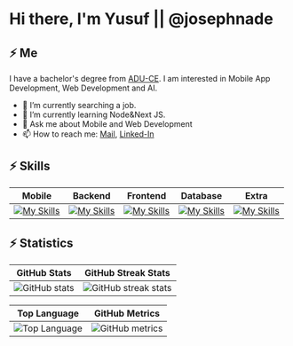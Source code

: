 
# Hi there, I'm Yusuf || @josephnade

## ⚡ Me

I have a bachelor's degree from [ADU-CE](https://www.adu.edu.tr). I am interested in Mobile App Development, Web Development and AI. 

  - 🔭 I’m currently searching a job.
  - 🌱 I’m currently learning Node&Next JS.
  - 💬 Ask me about Mobile and Web Development
  - 📫 How to reach me: [Mail](mailto:yusuf.akn2017@gmail.com), [Linked-In](https://www.linkedin.com/in/yusuf-akin/)



## ⚡ Skills
| Mobile | Backend | Frontend | Database | Extra |
|:-----:|:-----:|:-----:|:-----:|:-----:|
| [![My Skills](https://skillicons.dev/icons?i=flutter,java,kotlin)](https://skillicons.dev) | [![My Skills](https://skillicons.dev/icons?i=js,nodejs,django)](https://skillicons.dev) | [![My Skills](https://skillicons.dev/icons?i=nextjs,bootstrap)](https://skillicons.dev) |  [![My Skills](https://skillicons.dev/icons?i=mysql,mongo,firebase,postgres)](https://skillicons.dev) | [![My Skills](https://skillicons.dev/icons?i=python,selenium,java,c,postman)](https://skillicons.dev) |

## ⚡ Statistics
| GitHub Stats | GitHub Streak Stats |
|:-----:|:-----:|
| ![GitHub stats](https://github-readme-stats.vercel.app/api?username=josephnade&show_icons=true&theme=radical) | ![GitHub streak stats](https://github-readme-streak-stats.herokuapp.com/?user=josephnade&theme=highcontrast) |

| Top Language | GitHub Metrics |
|:-----:|:-----:|
| ![Top Language](https://github-readme-stats.vercel.app/api/top-langs/?username=josephnade&theme=radical&title_color=BCBCBC&text_color=fff) | ![GitHub metrics](https://metrics.lecoq.io/josephnade) |
